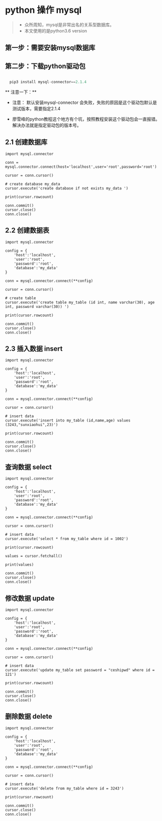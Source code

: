 # python 操作 mysql
>- 众所周知，mysql是非常出名的关系型数据库。
>- 本文使用的是python3.6 version

## 第一步：需要安装mysql数据库

## 第二步：下载python驱动包

```py

  pip3 install mysql-connector==2.1.4

```
** 注意一下：**

- 注意： 默认安装mysql-connector 会失败，失败的原因是这个驱动包默认是测试版本，需要指定2.1.4

- 廖雪峰的python教程这个地方有个坑，按照教程安装这个驱动包会一直报错。解决办法就是指定驱动包的版本号。

## 2.1 创建数据库

    import mysql.connector

    conn = mysql.connector.connect(host='localhost',user='root',password='root')

    cursor = conn.cursor()

    # create database my_data
    cursor.execute('create database if not exists my_data ')

    print(cursor.rowcount)

    conn.commit()
    cursor.close()
    conn.close()

## 2.2 创建数据表

    import mysql.connector

    config = {
        'host':'localhost',
        'user':'root',
        'password':'root',
        'database':'my_data'
    }

    conn = mysql.connector.connect(**config)

    cursor = conn.cursor()

    # create table
    cursor.execute('create table my_table (id int, name varchar(30), age int, password varchar(30)) ')

    print(cursor.rowcount)

    conn.commit()
    cursor.close()
    conn.close()

## 2.3 插入数据 insert

    import mysql.connector

    config = {
        'host':'localhost',
        'user':'root',
        'password':'root',
        'database':'my_data'
    }

    conn = mysql.connector.connect(**config)

    cursor = conn.cursor()

    # insert data
    cursor.execute('insert into my_table (id,name,age) values (3243,"sunxiaohui",23)')

    print(cursor.rowcount)

    conn.commit()
    cursor.close()
    conn.close()

## 查询数据 select

    import mysql.connector

    config = {
        'host':'localhost',
        'user':'root',
        'password':'root',
        'database':'my_data'
    }

    conn = mysql.connector.connect(**config)

    cursor = conn.cursor()

    # insert data
    cursor.execute('select * from my_table where id = 1002')

    print(cursor.rowcount)

    values = cursor.fetchall()

    print(values)

    conn.commit()
    cursor.close()
    conn.close()

## 修改数据 update

    import mysql.connector

    config = {
        'host':'localhost',
        'user':'root',
        'password':'root',
        'database':'my_data'
    }

    conn = mysql.connector.connect(**config)

    cursor = conn.cursor()

    # insert data
    cursor.execute('update my_table set password = "ceshipwd" where id = 121')

    print(cursor.rowcount)

    conn.commit()
    cursor.close()
    conn.close()

## 删除数据 delete

    import mysql.connector

    config = {
        'host':'localhost',
        'user':'root',
        'password':'root',
        'database':'my_data'
    }

    conn = mysql.connector.connect(**config)

    cursor = conn.cursor()

    # insert data
    cursor.execute('delete from my_table where id = 3243')

    print(cursor.rowcount)

    conn.commit()
    cursor.close()
    conn.close()
